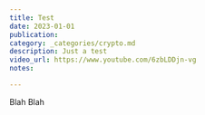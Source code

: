 ```yaml
---
title: Test
date: 2023-01-01
publication: 
category: _categories/crypto.md
description: Just a test
video_url: https://www.youtube.com/6zbLDDjn-vg
notes: 

---
```

Blah Blah
